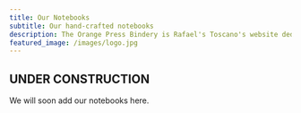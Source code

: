 ```yaml
---
title: Our Notebooks
subtitle: Our hand-crafted notebooks
description: The Orange Press Bindery is Rafael's Toscano's website dedicated to bookbinding.
featured_image: /images/logo.jpg
---
```


## UNDER CONSTRUCTION

We will soon add our notebooks here.
